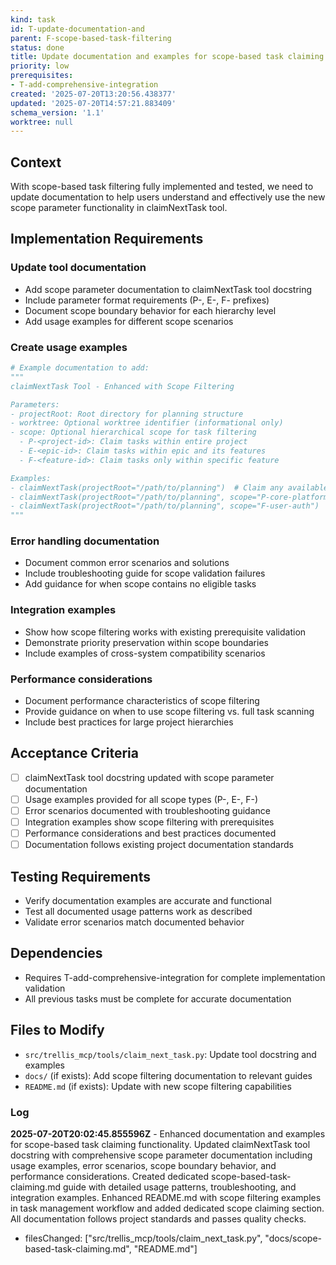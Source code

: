 ```yaml
---
kind: task
id: T-update-documentation-and
parent: F-scope-based-task-filtering
status: done
title: Update documentation and examples for scope-based task claiming
priority: low
prerequisites:
- T-add-comprehensive-integration
created: '2025-07-20T13:20:56.438377'
updated: '2025-07-20T14:57:21.883409'
schema_version: '1.1'
worktree: null
---
```

## Context

With scope-based task filtering fully implemented and tested, we need to update documentation to help users understand and effectively use the new scope parameter functionality in claimNextTask tool.

## Implementation Requirements

### Update tool documentation
- Add scope parameter documentation to claimNextTask tool docstring
- Include parameter format requirements (P-, E-, F- prefixes)
- Document scope boundary behavior for each hierarchy level
- Add usage examples for different scope scenarios

### Create usage examples
```python
# Example documentation to add:
"""
claimNextTask Tool - Enhanced with Scope Filtering

Parameters:
- projectRoot: Root directory for planning structure
- worktree: Optional worktree identifier (informational only)
- scope: Optional hierarchical scope for task filtering
  - P-<project-id>: Claim tasks within entire project
  - E-<epic-id>: Claim tasks within epic and its features  
  - F-<feature-id>: Claim tasks only within specific feature

Examples:
- claimNextTask(projectRoot="/path/to/planning")  # Claim any available task
- claimNextTask(projectRoot="/path/to/planning", scope="P-core-platform")  # Project scope
- claimNextTask(projectRoot="/path/to/planning", scope="F-user-auth")  # Feature scope
"""
```

### Error handling documentation
- Document common error scenarios and solutions
- Include troubleshooting guide for scope validation failures
- Add guidance for when scope contains no eligible tasks

### Integration examples
- Show how scope filtering works with existing prerequisite validation
- Demonstrate priority preservation within scope boundaries
- Include examples of cross-system compatibility scenarios

### Performance considerations
- Document performance characteristics of scope filtering
- Provide guidance on when to use scope filtering vs. full task scanning
- Include best practices for large project hierarchies

## Acceptance Criteria

- [ ] claimNextTask tool docstring updated with scope parameter documentation
- [ ] Usage examples provided for all scope types (P-, E-, F-)
- [ ] Error scenarios documented with troubleshooting guidance
- [ ] Integration examples show scope filtering with prerequisites
- [ ] Performance considerations and best practices documented
- [ ] Documentation follows existing project documentation standards

## Testing Requirements

- Verify documentation examples are accurate and functional
- Test all documented usage patterns work as described
- Validate error scenarios match documented behavior

## Dependencies

- Requires T-add-comprehensive-integration for complete implementation validation
- All previous tasks must be complete for accurate documentation

## Files to Modify

- `src/trellis_mcp/tools/claim_next_task.py`: Update tool docstring and examples
- `docs/` (if exists): Add scope filtering documentation to relevant guides
- `README.md` (if exists): Update with new scope filtering capabilities

### Log


**2025-07-20T20:02:45.855596Z** - Enhanced documentation and examples for scope-based task claiming functionality. Updated claimNextTask tool docstring with comprehensive scope parameter documentation including usage examples, error scenarios, scope boundary behavior, and performance considerations. Created dedicated scope-based-task-claiming.md guide with detailed usage patterns, troubleshooting, and integration examples. Enhanced README.md with scope filtering examples in task management workflow and added dedicated scope claiming section. All documentation follows project standards and passes quality checks.
- filesChanged: ["src/trellis_mcp/tools/claim_next_task.py", "docs/scope-based-task-claiming.md", "README.md"]